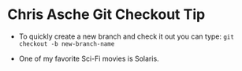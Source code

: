 # Chris Asche Git Checkout Tip

- To quickly create a new branch and check it out you can type: `git checkout -b new-branch-name`

- One of my favorite Sci-Fi movies is Solaris.
